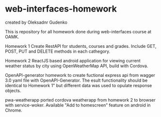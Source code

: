 # web-interfaces-homework
created by Oleksadnr Gudenko

This is repository for all homework done during web-interfaces course at OAMK.


Homework 1
Create RestAPI for students, courses and grades. Include GET, POST, PUT and DELETE methods in each cathegory. 


Homework 2
ReactJS based android application for viewing current weather status by city using OpenWeatherMap API, build with Cordova.


OpenAPI-generator
homework to create fuctional express api from wagger 3.0 yaml file with OpenAPI-Generator. The esult functionality should be identical to Homework 1" but different data was used to opulate response objects.


pwa-weatherapp
ported cordova weatherapp from homework 2 to browser with service-woker. Available "Add to homescreen" feature on android in Chrome.
